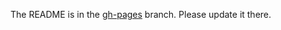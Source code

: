 The README is in the [gh-pages](https://github.com/capitalone/Hygieia/blob/gh-pages/pages/hygieia/UI-tests/UI-tests.md) branch. Please update it there.
